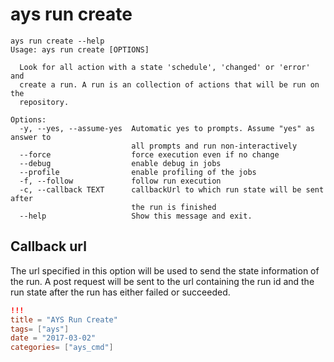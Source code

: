 # ays run create


```shell
ays run create --help
Usage: ays run create [OPTIONS]

  Look for all action with a state 'schedule', 'changed' or 'error' and
  create a run. A run is an collection of actions that will be run on the
  repository.

Options:
  -y, --yes, --assume-yes  Automatic yes to prompts. Assume "yes" as answer to
                           all prompts and run non-interactively
  --force                  force execution even if no change
  --debug                  enable debug in jobs
  --profile                enable profiling of the jobs
  -f, --follow             follow run execution
  -c, --callback TEXT      callbackUrl to which run state will be sent after
                           the run is finished
  --help                   Show this message and exit.

```

## Callback url

The url specified in this option will be used to send the state information of the run. A post request will be sent to the url containing the run id and the run state after the run has either failed or succeeded.

```toml
!!!
title = "AYS Run Create"
tags= ["ays"]
date = "2017-03-02"
categories= ["ays_cmd"]
```
